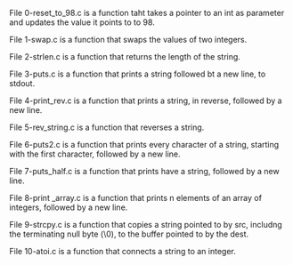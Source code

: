 File 0-reset_to_98.c is a function taht takes a pointer to an int as parameter and updates the value it points to to 98.

File 1-swap.c is a function that swaps the values of two integers.

File 2-strlen.c is a function that returns the length of the string.

File 3-puts.c is a function that prints a string followed bt a new line, to stdout.

File 4-print_rev.c is a function that prints a string, in reverse, followed by a new line.

File 5-rev_string.c is a function that reverses a string.

File 6-puts2.c is a function that prints every character of a string, starting with the first character, followed by a new line.

File 7-puts_half.c is a function that prints have a string, followed by a new line.

File 8-print _array.c is a function that prints n elements of an array of integers, followed by a new line.

File 9-strcpy.c is a function that copies a string pointed to by src, includng the terminating null byte (\0), to the buffer pointed to by the dest.

File 10-atoi.c is a function that connects a string to an integer.
